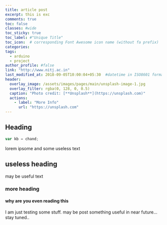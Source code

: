 ```yaml
---
title: article post
excerpt: this is exc
comments: true
toc: false
classes: #wide
toc_sticky: true
toc_label: #"Unique Title"
toc_icon:  # corresponding Font Awesome icon name (without fa prefix)
categories:
tags:
  - arduino
  - project
author_profile: #false
link: "http://www.nitj.ac.in"
last_modified_at: 2018-09-05T10:00:04+05:30  #datetime in ISO8601 format
header:
  overlay_image: /assets/images/pages/main/unsplash-image-1.jpg
  overlay_filter: rgba(0, 128, 0, 0.5)
  caption: "Photo credit: [**Unsplash**](https://unsplash.com)"
  actions:
    - label: "More Info"
      url: "https://unsplash.com"
---
```



## Heading 

```javascript
var kb = chand;
```

lorem ipsome and some useless text

## useless heading

may be useful text

### more heading

#### why are you even reading this
I am just testing some stuff.
may be post something useful in near future...
stay tuned..

